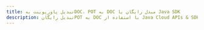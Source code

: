 ---title: تبدیل پاورپوینت بهDOC، POT به DOC مبدل رایگان یا Java SDKdescription: تبدیل رایگانPOT به DOC با استفاده از Java Cloud APIs & SDK. همچنین اسناد Microsoft PowerPoint را در Cloud ایجاد، ویرایش و رندر کنید.---